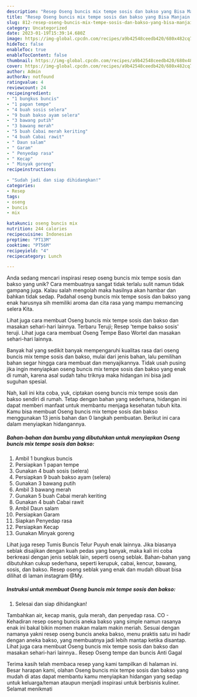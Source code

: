 ```yaml
---
description: "Resep Oseng buncis mix tempe sosis dan bakso yang Bisa Manjain Lidah"
title: "Resep Oseng buncis mix tempe sosis dan bakso yang Bisa Manjain Lidah"
slug: 812-resep-oseng-buncis-mix-tempe-sosis-dan-bakso-yang-bisa-manjain-lidah
category: Uncategorized
date: 2023-01-19T15:39:14.680Z
image: https://img-global.cpcdn.com/recipes/a9b42548ceedb420/680x482cq70/oseng-buncis-mix-tempe-sosis-dan-bakso-foto-resep-utama.jpg
hideToc: false
enableToc: true
enableTocContent: false
thumbnail: https://img-global.cpcdn.com/recipes/a9b42548ceedb420/680x482cq70/oseng-buncis-mix-tempe-sosis-dan-bakso-foto-resep-utama.jpg
cover: https://img-global.cpcdn.com/recipes/a9b42548ceedb420/680x482cq70/oseng-buncis-mix-tempe-sosis-dan-bakso-foto-resep-utama.jpg
author: Admin
authorAv: notfound
ratingvalue: 4
reviewcount: 24
recipeingredient:
- "1 bungkus buncis"
- "1 papan tempe"
- "4 buah sosis selera"
- "9 buah bakso ayam selera"
- "3 bawang putih"
- "3 bawang merah"
- "5 buah Cabai merah keriting"
- "4 buah Cabai rawit"
- " Daun salam"
- " Garam"
- " Penyedap rasa"
- " Kecap"
- " Minyak goreng"
recipeinstructions:

- "Sudah jadi dan siap dihidangkan!"
categories:
- Resep
tags:
- oseng
- buncis
- mix

katakunci: oseng buncis mix 
nutrition: 244 calories
recipecuisine: Indonesian
preptime: "PT13M"
cooktime: "PT56M"
recipeyield: "4"
recipecategory: Lunch

---
```





Anda sedang mencari inspirasi resep oseng buncis mix tempe sosis dan bakso yang unik? Cara membuatnya sangat tidak terlalu sulit namun tidak gampang juga. Kalau salah mengolah maka hasilnya akan hambar dan bahkan tidak sedap. Padahal oseng buncis mix tempe sosis dan bakso yang enak harusnya sih memiliki aroma dan cita rasa yang mampu memancing selera Kita.





Lihat juga cara membuat Oseng buncis mix tempe sosis dan bakso dan masakan sehari-hari lainnya. Terbaru Teruji; Resep &#39;tempe bakso sosis&#39; teruji. Lihat juga cara membuat Oseng Tempe Baso Wortel dan masakan sehari-hari lainnya.

Banyak hal yang sedikit banyak mempengaruhi kualitas rasa dari oseng buncis mix tempe sosis dan bakso, mulai dari jenis bahan, lalu pemilihan bahan segar hingga cara membuat dan menyajikannya. Tidak usah pusing jika ingin menyiapkan oseng buncis mix tempe sosis dan bakso yang enak di rumah, karena asal sudah tahu triknya maka hidangan ini bisa jadi suguhan spesial.






Nah, kali ini kita coba, yuk, ciptakan oseng buncis mix tempe sosis dan bakso sendiri di rumah. Tetap dengan bahan yang sederhana, hidangan ini dapat memberi manfaat untuk membantu menjaga kesehatan tubuh kita. Kamu bisa membuat Oseng buncis mix tempe sosis dan bakso menggunakan 13 jenis bahan dan 0 langkah pembuatan. Berikut ini cara dalam menyiapkan hidangannya.

<!--inarticleads1-->

##### Bahan-bahan dan bumbu yang dibutuhkan untuk menyiapkan Oseng buncis mix tempe sosis dan bakso:

1. Ambil 1 bungkus buncis
1. Persiapkan 1 papan tempe
1. Gunakan 4 buah sosis (selera)
1. Persiapkan 9 buah bakso ayam (selera)
1. Gunakan 3 bawang putih
1. Ambil 3 bawang merah
1. Gunakan 5 buah Cabai merah keriting
1. Gunakan 4 buah Cabai rawit
1. Ambil  Daun salam
1. Persiapkan  Garam
1. Siapkan  Penyedap rasa
1. Persiapkan  Kecap
1. Gunakan  Minyak goreng


Lihat juga resep Tumis Buncis Telur Puyuh enak lainnya. Jika biasanya seblak disajikan dengan kuah pedas yang banyak, maka kali ini coba berkreasi dengan jenis seblak lain, seperti oseng seblak. Bahan-bahan yang dibutuhkan cukup sederhana, seperti kerupuk, cabai, kencur, bawang, sosis, dan bakso. Resep oseng seblak yang enak dan mudah dibuat bisa dilihat di laman instagram @My. 

<!--inarticleads2-->

##### Instruksi untuk membuat Oseng buncis mix tempe sosis dan bakso:


1. Selesai dan siap dihidangkan!

Tambahkan air, kecap manis, gula merah, dan penyedap rasa. CO - Kehadiran resep oseng buncis aneka bakso yang simple namun rasanya enak ini bakal bikin momen makan malam makin meriah. Sesuai dengan namanya yakni resep oseng buncis aneka bakso, menu praktis satu ini hadir dengan aneka bakso, yang membuatnya jadi lebih mantap ketika disantap. Lihat juga cara membuat Oseng buncis mix tempe sosis dan bakso dan masakan sehari-hari lainnya.. Resep Oseng tempe dan buncis Anti Gagal 

Terima kasih telah membaca resep yang kami tampilkan di halaman ini. Besar harapan kami, olahan Oseng buncis mix tempe sosis dan bakso yang mudah di atas dapat membantu kamu menyiapkan hidangan yang sedap untuk keluarga/teman ataupun menjadi inspirasi untuk berbisnis kuliner. Selamat menikmati
